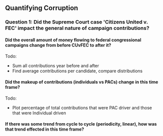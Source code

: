 ## Quantifying Corruption
### Question 1: Did the Supreme Court case 'Citizens United v. FEC' impact the general nature of campaign contributions?
#### Did the overall amount of money flowing to federal congressional campaigns change from before CUvFEC to after it?  
Todo:  
+ Sum all contributions year before and after
+ Find average contributions per candidate, compare distributions
#### Did the makeup of contributions (individuals vs PACs) change in this time frame?  
Todo:
+ Plot percentage of total contributions that were PAC driver and those that were Individual driven
#### If there was some trend from cycle to cycle (periodicity, linear), how was that trend effected in this time frame?
